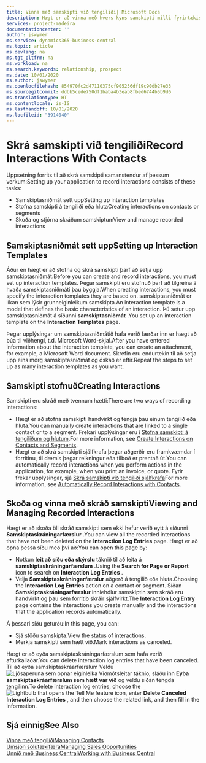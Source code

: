 ```yaml
---
title: Vinna með samskipti við tengiliði| Microsoft Docs
description: Hægt er að vinna með hvers kyns samskipti milli fyrirtækisins og tengiliða þess, t.d. bréf, símtöl, fundir og þess háttar.
services: project-madeira
documentationcenter: ''
author: jswymer
ms.service: dynamics365-business-central
ms.topic: article
ms.devlang: na
ms.tgt_pltfrm: na
ms.workload: na
ms.search.keywords: relationship, prospect
ms.date: 10/01/2020
ms.author: jswymer
ms.openlocfilehash: 854970fc2d47110375cf905236df19c90db27e33
ms.sourcegitcommit: ddbb5cede750df1baba4b3eab8fbed6744b5b9d6
ms.translationtype: HT
ms.contentlocale: is-IS
ms.lasthandoff: 10/01/2020
ms.locfileid: "3914040"
---
```

# <a name="record-interactions-with-contacts"></a><span data-ttu-id="8358d-103">Skrá samskipti við tengiliði</span><span class="sxs-lookup"><span data-stu-id="8358d-103">Record Interactions With Contacts</span></span>
<span data-ttu-id="8358d-104">Uppsetning forrits til að skrá samskipti samanstendur af þessum verkum:</span><span class="sxs-lookup"><span data-stu-id="8358d-104">Setting up your application to record interactions consists of these tasks:</span></span>

* <span data-ttu-id="8358d-105">Samskiptasniðmát sett upp</span><span class="sxs-lookup"><span data-stu-id="8358d-105">Setting up interaction templates</span></span>  
* <span data-ttu-id="8358d-106">Stofna samskipti á tengiliði eða hluta</span><span class="sxs-lookup"><span data-stu-id="8358d-106">Creating interactions on contacts or segments</span></span>  
* <span data-ttu-id="8358d-107">Skoða og stjórna skráðum samskiptum</span><span class="sxs-lookup"><span data-stu-id="8358d-107">View and manage recorded interactions</span></span>  

##  <a name="setting-up-interaction-templates"></a><span data-ttu-id="8358d-108">Samskiptasniðmát sett upp</span><span class="sxs-lookup"><span data-stu-id="8358d-108">Setting up Interaction Templates</span></span>
<span data-ttu-id="8358d-109">Áður en hægt er að stofna og skrá samskipti þarf að setja upp samskiptasniðmát.</span><span class="sxs-lookup"><span data-stu-id="8358d-109">Before you can create and record interactions, you must set up interaction templates.</span></span> <span data-ttu-id="8358d-110">Þegar samskipti eru stofnuð þarf að tilgreina á hvaða samskiptasniðmáti þau byggja.</span><span class="sxs-lookup"><span data-stu-id="8358d-110">When creating interactions, you must specify the interaction templates they are based on.</span></span> <span data-ttu-id="8358d-111">samskiptasniðmát er líkan sem lýsir grunneiginleikum samskipta.</span><span class="sxs-lookup"><span data-stu-id="8358d-111">An interaction template is a model that defines the basic characteristics of an interaction.</span></span>
<span data-ttu-id="8358d-112">Þú setur upp samskiptasniðmát á síðunni **samskiptasniðmát** .</span><span class="sxs-lookup"><span data-stu-id="8358d-112">You set up an interaction template on the **Interaction Templates** page.</span></span>

<span data-ttu-id="8358d-113">Þegar upplýsingar um samskiptasniðmátið hafa verið færðar inn er hægt að búa til viðhengi, t.d. Microsoft Word-skjal.</span><span class="sxs-lookup"><span data-stu-id="8358d-113">After you have entered information about the interaction template, you can create an attachment, for example, a Microsoft Word document.</span></span> <span data-ttu-id="8358d-114">Skrefin eru endurtekin til að setja upp eins mörg samskiptasniðmát og óskað er eftir.</span><span class="sxs-lookup"><span data-stu-id="8358d-114">Repeat the steps to set up as many interaction templates as you want.</span></span>  

## <a name="creating-interactions"></a><span data-ttu-id="8358d-115">Samskipti stofnuð</span><span class="sxs-lookup"><span data-stu-id="8358d-115">Creating Interactions</span></span>
<span data-ttu-id="8358d-116">Samskipti eru skráð með tvennum hætti:</span><span class="sxs-lookup"><span data-stu-id="8358d-116">There are two ways of recording interactions:</span></span>

* <span data-ttu-id="8358d-117">Hægt er að stofna samskipti handvirkt og tengja þau einum tengilið eða hluta.</span><span class="sxs-lookup"><span data-stu-id="8358d-117">You can manually create interactions that are linked to a single contact or to a segment.</span></span> <span data-ttu-id="8358d-118">Frekari upplýsingar eru í [Stofna samskipti á tengiliðum og hlutum](marketing-how-create-interactions.md).</span><span class="sxs-lookup"><span data-stu-id="8358d-118">For more information, see [Create Interactions on Contacts and Segments](marketing-how-create-interactions.md).</span></span>  
* <span data-ttu-id="8358d-119">Hægt er að skrá samskipti sjálfkrafa þegar aðgerðir eru framkvæmdar í forritinu, til dæmis þegar reikningur eða tilboð er prentað út.</span><span class="sxs-lookup"><span data-stu-id="8358d-119">You can automatically record interactions when you perform actions in the application, for example, when you print an invoice, or quote.</span></span> <span data-ttu-id="8358d-120">Fyrir frekar upplýsingar, sjá [Skrá samskipti við tengiliði sjálfkrafa](marketing-auto-record-interactions.md)</span><span class="sxs-lookup"><span data-stu-id="8358d-120">For more information, see [Automatically Record Interactions with Contacts](marketing-auto-record-interactions.md).</span></span>

## <a name="viewing-and-managing-recorded-interactions"></a><span data-ttu-id="8358d-121">Skoða og vinna með skráð samskipti</span><span class="sxs-lookup"><span data-stu-id="8358d-121">Viewing and Managing Recorded Interactions</span></span>
<span data-ttu-id="8358d-122">Hægt er að skoða öll skráð samskipti sem ekki hefur verið eytt á síðunni **Samskiptaskráningarfærslur** .</span><span class="sxs-lookup"><span data-stu-id="8358d-122">You can view all the recorded interactions that have not been deleted on the **Interaction Log Entries** page.</span></span> <span data-ttu-id="8358d-123">Hægt er að opna þessa síðu með því að:</span><span class="sxs-lookup"><span data-stu-id="8358d-123">You can open this page by:</span></span>

* <span data-ttu-id="8358d-124">Notkun **leit að síðu eða skýrslu** táknið til að leita á **samskiptaskráningarfærslum** .</span><span class="sxs-lookup"><span data-stu-id="8358d-124">Using the **Search for Page or Report** icon to search on **Interaction Log Entries** .</span></span>
* <span data-ttu-id="8358d-125">Velja **Samskiptaskráningarfærslur** aðgerð á tengilið eða hluta.</span><span class="sxs-lookup"><span data-stu-id="8358d-125">Choosing the **Interaction Log Entries** action on a contact or segment.</span></span>
  <span data-ttu-id="8358d-126">Síðan **Samskiptaskráningarfærslur** inniehdlur samskiptin sem skráð eru handvirkt og þau sem forritið skráir sjálfvirkt.</span><span class="sxs-lookup"><span data-stu-id="8358d-126">The **Interaction Log Entry** page contains the interactions you create manually and the interactions that the application records automatically.</span></span>

<span data-ttu-id="8358d-127">Á þessari síðu geturðu:</span><span class="sxs-lookup"><span data-stu-id="8358d-127">In this page, you can:</span></span>

* <span data-ttu-id="8358d-128">Sjá stöðu samskipta.</span><span class="sxs-lookup"><span data-stu-id="8358d-128">View the status of interactions.</span></span>
* <span data-ttu-id="8358d-129">Merkja samskipti sem hætt við.</span><span class="sxs-lookup"><span data-stu-id="8358d-129">Mark interactions as canceled.</span></span>

<span data-ttu-id="8358d-130">Hægt er að eyða samskiptaskráningarfærslum sem hafa verið afturkallaðar.</span><span class="sxs-lookup"><span data-stu-id="8358d-130">You can delete interaction log entries that have been canceled.</span></span> <span data-ttu-id="8358d-131">Til að eyða samskiptaskráarfærslum Veldu ![Ljósaperuna sem opnar eiginleika Viðmótsleitar](media/ui-search/search_small.png "Segðu mér hvað þú vilt gera") táknið, sláðu inn **Eyða samskiptaskráarfærslum sem hætt var við** og veldu síðan tengda tengilinn.</span><span class="sxs-lookup"><span data-stu-id="8358d-131">To delete interaction log entries, choose the ![Lightbulb that opens the Tell Me feature](media/ui-search/search_small.png "Tell me what you want to do") icon, enter **Delete Canceled Interaction Log Entries** , and then choose the related link, and then fill in the information.</span></span>

## <a name="see-also"></a><span data-ttu-id="8358d-132">Sjá einnig</span><span class="sxs-lookup"><span data-stu-id="8358d-132">See Also</span></span>
[<span data-ttu-id="8358d-133">Vinna með tengiliði</span><span class="sxs-lookup"><span data-stu-id="8358d-133">Managing Contacts</span></span>](marketing-contacts.md)  
[<span data-ttu-id="8358d-134">Umsjón sölutækifæra</span><span class="sxs-lookup"><span data-stu-id="8358d-134">Managing Sales Opportunities</span></span>](marketing-manage-sales-opportunities.md)  
[<span data-ttu-id="8358d-135">Unnið með Business Central</span><span class="sxs-lookup"><span data-stu-id="8358d-135">Working with Business Central</span></span>](ui-work-product.md)  
